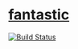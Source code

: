 [fantastic](http://www.classical1988.com/)
=========

[![Build Status](https://drone.io/github.com/daemonchen/fantastic/status.png)](https://drone.io/github.com/daemonchen/fantastic/latest)


